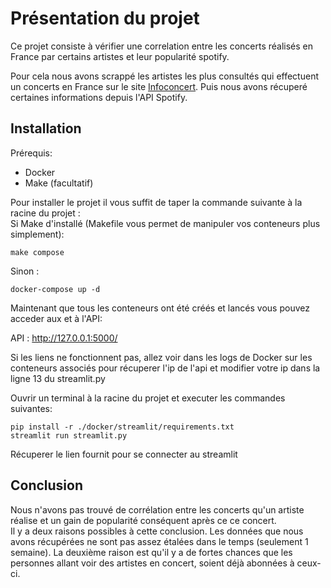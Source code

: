 # Présentation du projet

Ce projet consiste à vérifier une correlation entre les concerts réalisés en France par certains artistes et leur popularité spotify.

Pour cela nous avons scrappé les artistes les plus consultés qui effectuent un concerts en France sur le site [Infoconcert](https://www.infoconcert.com/).
Puis nous avons récuperé certaines informations depuis l'API Spotify.

## Installation

Prérequis:
 - Docker
 - Make (facultatif)

Pour installer le projet il vous suffit de taper la commande suivante à la racine du projet : <br>
Si Make d'installé (Makefile vous permet de manipuler vos conteneurs plus simplement):
````text 
make compose
````
Sinon :
````text 
docker-compose up -d
````

Maintenant que tous les conteneurs ont été créés et lancés vous pouvez acceder aux et à l'API:

API : http://127.0.0.1:5000/ <br>

Si les liens ne fonctionnent pas, allez voir dans les logs de Docker sur les conteneurs associés pour récuperer l'ip de l'api et modifier votre ip dans la ligne 13 du streamlit.py

Ouvrir un terminal à la racine du projet et executer les commandes suivantes:
````text 
pip install -r ./docker/streamlit/requirements.txt
streamlit run streamlit.py
````
Récuperer le lien fournit pour se connecter au streamlit

## Conclusion

Nous n'avons pas trouvé de corrélation entre les concerts qu'un artiste réalise et un gain de popularité conséquent après ce ce concert.<br>
Il y a deux raisons possibles à cette conclusion.
Les données que nous avons récupérées ne sont pas assez étalées dans le temps (seulement 1 semaine).
La deuxième raison est qu'il y a de fortes chances que les personnes allant voir des artistes en concert, soient déjà abonnées à ceux-ci.
